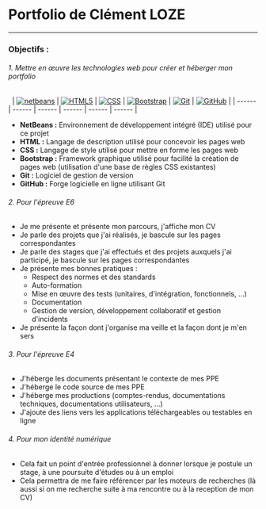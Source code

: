 # Portfolio de Clément LOZE
---
### Objectifs :

###### 1. Mettre en œuvre les technologies web pour créer et héberger mon portfolio
 
| [![netbeans](https://upload.wikimedia.org/wikipedia/commons/thumb/9/98/Apache_NetBeans_Logo.svg/70px-Apache_NetBeans_Logo.svg.png)](https://fr.wikipedia.org/wiki/NetBeans) | [![HTML5](https://upload.wikimedia.org/wikipedia/commons/thumb/6/61/HTML5_logo_and_wordmark.svg/70px-HTML5_logo_and_wordmark.svg.png)](https://fr.wikipedia.org/wiki/HTML5) | [![CSS](https://upload.wikimedia.org/wikipedia/commons/thumb/d/d5/CSS3_logo_and_wordmark.svg/50px-CSS3_logo_and_wordmark.svg.png)](https://fr.wikipedia.org/wiki/CSS) | [![Bootstrap](https://upload.wikimedia.org/wikipedia/commons/thumb/b/b2/Bootstrap_logo.svg/70px-Bootstrap_logo.svg.png)](https://fr.wikipedia.org/wiki/Bootstrap_(framework)) | [![Git](https://upload.wikimedia.org/wikipedia/commons/thumb/e/e0/Git-logo.svg/160px-Git-logo.svg.png?uselang=fr)](https://fr.wikipedia.org/wiki/Git) |  [![GitHub](https://upload.wikimedia.org/wikipedia/commons/thumb/9/91/Octicons-mark-github.svg/70px-Octicons-mark-github.svg.png)](https://fr.wikipedia.org/wiki/GitHub) |
| ------ | ------ | ------ | ------ | ------ | ------ | 
  - **NetBeans :** Environnement de développement intégré (IDE) utilisé pour ce projet
  - **HTML :** Langage de description utilisé pour concevoir les pages web
  - **CSS :** Langage de style utilisé pour mettre en forme les pages web
  - **Bootstrap :** Framework graphique utilisé pour facilité la création de pages web (utilisation d'une base de règles CSS existantes)
  - **Git :** Logiciel de gestion de version
  - **GitHub :** Forge logicielle en ligne utilisant Git

###### 2. Pour l'épreuve E6
- Je me présente et présente mon parcours, j'affiche mon CV
- Je parle des projets que j'ai réalisés, je bascule sur les pages correspondantes
- Je parle des stages que j'ai effectués et des projets auxquels j'ai participé, je bascule sur les pages correspondantes
- Je présente mes bonnes pratiques :
   + Respect des normes et des standards
   + Auto-formation
   + Mise en œuvre des tests (unitaires, d'intégration, fonctionnels, ...)
   + Documentation
   + Gestion de version, développement collaboratif et gestion d'incidents
- Je présente la façon dont j'organise ma veille et la façon dont je m'en sers

###### 3. Pour l'épreuve E4
- J'héberge les documents présentant le contexte de mes PPE
- J'héberge le code source de mes PPE
- J'héberge mes productions (comptes-rendus, documentations techniques, documentations utilisateurs, ...)
- J'ajoute des liens vers les applications téléchargeables ou testables en ligne

###### 4. Pour mon identité numérique
- Cela fait un point d'entrée professionnel à donner lorsque je postule un stage, à une poursuite d'études ou à un emploi
- Cela permettra de me faire référencer par les moteurs de recherches (là aussi si on me recherche suite à ma rencontre ou à la reception de mon CV)
